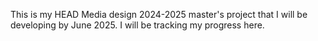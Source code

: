This is my HEAD Media design 2024-2025 master's project that I will be developing by June 2025. I will be tracking my progress here.
